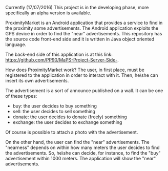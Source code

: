 Currently (17/07/2016) This project is in the developing phase, more specifically an alpha version is available. 

ProximityMarket is an Android application that provides a service to find in the proximity some advertisements.
The Android application exploits the GPS device in order to find the "near" advertisements.
This repository has the source code front-end side and it is written in Java object oriented language.

The back-end side of this application is at this link: https://github.com/PP90/MaPS-Project-Server-Side-.

How does ProximityMarket work?
The user, in first place, must be registered to the application in order to interact with it.
Then, he\she can insert its own advertisements. 

The advertisement is a sort of announce published on a wall. It can be one of these types:
  - buy:  the user decides to buy something
  - sell: the user decides to sell something
  - donate: the user decides to donate (freely) something
  - exchange: the user decides to exchange something

Of course is possible to attach a photo with the advertisement.

On the other hand, the user can find the "near" advertisements.
The "nearness" depends on within how many meters the user decides to find the advertisements.
So, he\she can decide, for instance, to find the "buy" advertisement within 1000 meters. 
The application will show the "near" advertisements.
